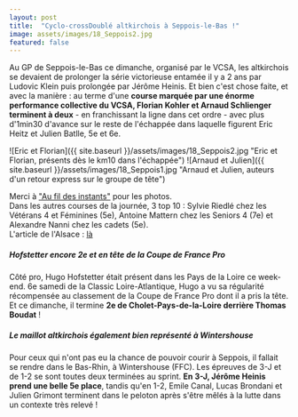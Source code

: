 ```yaml
---
layout: post
title:  "Cyclo-crossDoublé altkirchois à Seppois-le-Bas !"
image: assets/images/18_Seppois2.jpg
featured: false
---
```


Au GP de Seppois-le-Bas ce dimanche, organisé par le VCSA, les altkirchois se devaient de prolonger la série victorieuse entamée il y a 2 ans par Ludovic Klein puis prolongée par Jérôme Heinis. Et bien c'est chose faite, et avec la manière : au terme d'une **course marquée par une énorme performance collective du VCSA, Florian Kohler et Arnaud Schlienger terminent à deux** - en franchissant la ligne dans cet ordre - avec plus d'1min30 d'avance sur le reste de l'échappée dans laquelle figurent Eric Heitz et Julien Batlle, 5e et 6e.

![Eric et Florian]({{ site.baseurl }}/assets/images/18_Seppois2.jpg "Eric et Florian, présents dès le km10 dans l'échappée")
![Arnaud et Julien]({{ site.baseurl }}/assets/images/18_Seppois1.jpg "Arnaud et Julien, auteurs d'un retour express sur le groupe de tête")

Merci à ["Au fil des instants"](https://www.facebook.com/pg/aufildesinstants/photos/?tab=album&album_id=2060809644132476) pour les photos.  
Dans les autres courses de la journée, 3 top 10 : Sylvie Riedlé chez les Vétérans 4 et Féminines (5e), Antoine Mattern chez les Seniors 4 (7e) et Alexandre Nanni chez les cadets (5e).  
L'article de l'Alsace : [là](https://www.lalsace.fr/sport/2018/03/26/kohler-double-avec-schlienger)

##### Hofstetter encore 2e et en tête de la Coupe de France Pro

Côté pro, Hugo Hofstetter était présent dans les Pays de la Loire ce week-end. 6e samedi de la Classic Loire-Atlantique, Hugo a vu sa régularité récompensée au classement de la Coupe de France Pro dont il a pris la tête. Et ce dimanche, il termine **2e de Cholet-Pays-de-la-Loire derrière Thomas Boudat** !

##### Le maillot altkirchois également bien représenté à Wintershouse

Pour ceux qui n'ont pas eu la chance de pouvoir courir à Seppois, il fallait se rendre dans le Bas-Rhin, à Wintershouse (FFC). Les épreuves de 3-J et de 1-2 se sont toutes deux terminées au sprint. **En 3-J, Jérôme Heinis prend une belle 5e place**, tandis qu'en 1-2, Emile Canal, Lucas Brondani et Julien Grimont terminent dans le peloton après s'être mêlés à la lutte dans un contexte très relevé !
